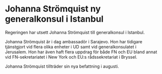 # Johanna Strömquist ny generalkonsul i Istanbul

Regeringen har utsett Johanna Strömquist till generalkonsul i Istanbul.

Johanna Strömquist är i dag ambassadör i Sarajevo. Hon har tidigare tjänstgjort vid flera olika enheter i UD samt vid generalkonsulatet i Jerusalem. Hon har även haft flera uppdrag för både FN och EU bland annat vid FN-sekretariatet i New York och EU:s rådssekretariat i Bryssel.

Johanna Strömquist tillträder sin nya befattning i augusti.
